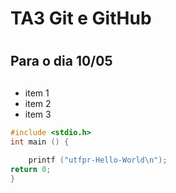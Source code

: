  # TA3 Git e GitHub<h1>
## Para o dia 10/05<h2>
* item 1
* item 2
* item 3
```C 
#include <stdio.h>
int main () {
    
    printf ("utfpr-Hello-World\n");
return 0;
}    
```
